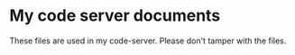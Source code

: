 # My code server documents
These files are used in my code-server. Please don't tamper with the files.
